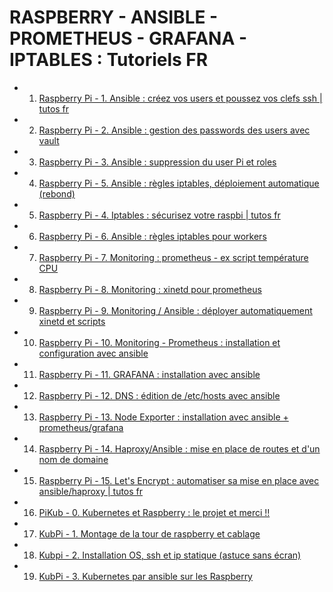 # RASPBERRY - ANSIBLE - PROMETHEUS - GRAFANA - IPTABLES : Tutoriels FR

- 1. [Raspberry Pi - 1. Ansible : créez vos users et poussez vos clefs ssh | tutos fr](https://www.youtube.com/watch?v=pHeZ8UlAQ_8)
- 2. [Raspberry Pi - 2. Ansible : gestion des passwords des users avec vault](https://www.youtube.com/watch?v=I1tcLub6_-o)
- 3. [Raspberry Pi - 3. Ansible : suppression du user Pi et roles](https://www.youtube.com/watch?v=RHSjqctIt1Y)
- 4. [Raspberry Pi - 5. Ansible : règles iptables, déploiement automatique (rebond)](https://www.youtube.com/watch?v=T1Sh77qT03U)
- 5. [Raspberry Pi - 4. Iptables : sécurisez votre raspbi | tutos fr](https://www.youtube.com/watch?v=pKt7ZNCOkEc)
- 6. [Raspberry Pi - 6. Ansible : règles iptables pour workers](https://www.youtube.com/watch?v=9GloIqQAeIs)
- 7. [Raspberry Pi - 7. Monitoring : prometheus - ex script température CPU](https://www.youtube.com/watch?v=dOpbAF57PKE)
- 8. [Raspberry Pi - 8. Monitoring : xinetd pour prometheus](https://www.youtube.com/watch?v=Vw_vkDPV-F4)
- 9. [Raspberry Pi - 9. Monitoring / Ansible : déployer automatiquement xinetd et scripts](https://www.youtube.com/watch?v=Rzkr-JcJS2g)
- 10. [Raspberry Pi - 10. Monitoring - Prometheus : installation et configuration avec ansible](https://www.youtube.com/watch?v=mfuoAIzARoQ)
- 11. [Raspberry Pi - 11. GRAFANA : installation avec ansible](https://www.youtube.com/watch?v=KYMs7ACgD8Q)
- 12. [Raspberry Pi - 12. DNS : édition de /etc/hosts avec ansible](https://www.youtube.com/watch?v=aEujhbUNON4)
- 13. [Raspberry Pi - 13. Node Exporter : installation avec ansible + prometheus/grafana](https://www.youtube.com/watch?v=cQ1hoGmiLEE)
- 14. [Raspberry Pi - 14. Haproxy/Ansible : mise en place de routes et d'un nom de domaine](https://www.youtube.com/watch?v=DBW5Rpp1Ku4)
- 15. [Raspberry Pi - 15. Let's Encrypt : automatiser sa mise en place avec ansible/haproxy | tutos fr](https://www.youtube.com/watch?v=wRsheXLh4QY)
- 16. [PiKub - 0. Kubernetes et Raspberry : le projet et merci !!](https://www.youtube.com/watch?v=ckG0CtCxtrM)
- 17. [KubPi - 1. Montage de la tour de raspberry et cablage](https://www.youtube.com/watch?v=zNp1ExLQBh4)
- 18. [Kubpi - 2. Installation OS, ssh et ip statique (astuce sans écran)](https://www.youtube.com/watch?v=l-HXKa39_e0)
- 19. [KubPi - 3. Kubernetes par ansible sur les Raspberry](https://www.youtube.com/watch?v=MseiMBXmNzY)

